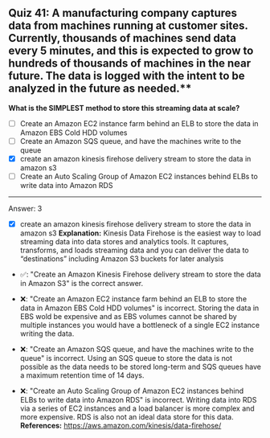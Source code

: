 ## Quiz 41: A manufacturing company captures data from machines running at customer sites. Currently, thousands of machines send data every 5 minutes, and this is expected to grow to hundreds of thousands of machines in the near future. The data is logged with the intent to be analyzed in the future as needed.**

**What is the SIMPLEST method to store this streaming data at scale?**

- [ ] Create an Amazon EC2 instance farm behind an ELB to store the data in Amazon EBS Cold HDD volumes
- [ ] Create an Amazon SQS queue, and have the machines write to the queue
- [x] create an amazon kinesis firehose delivery stream to store the data in amazon s3
- [ ] Create an Auto Scaling Group of Amazon EC2 instances behind ELBs to write data into Amazon RDS

----
Answer: 3

- [x] create an amazon kinesis firehose delivery stream to store the data in amazon s3
  **Explanation:**
  Kinesis Data Firehose is the easiest way to load streaming data into data stores and analytics tools. It captures, transforms, and loads streaming data and you can deliver the data to “destinations” including Amazon S3 buckets for later analysis
- ✅: "Create an Amazon Kinesis Firehose delivery stream to store the data in Amazon S3" is the correct answer.

- ❌: "Create an Amazon EC2 instance farm behind an ELB to store the data in Amazon EBS Cold HDD volumes" is incorrect. Storing the data in EBS wold be expensive and as EBS volumes cannot be shared by multiple instances you would have a bottleneck of a single EC2 instance writing the data.

- ❌: "Create an Amazon SQS queue, and have the machines write to the queue" is incorrect. Using an SQS queue to store the data is not possible as the data needs to be stored long-term and SQS queues have a maximum retention time of 14 days.

- ❌: "Create an Auto Scaling Group of Amazon EC2 instances behind ELBs to write data into Amazon RDS" is incorrect. Writing data into RDS via a series of EC2 instances and a load balancer is more complex and more expensive. RDS is also not an ideal data store for this data.
  **References:**
  https://aws.amazon.com/kinesis/data-firehose/

